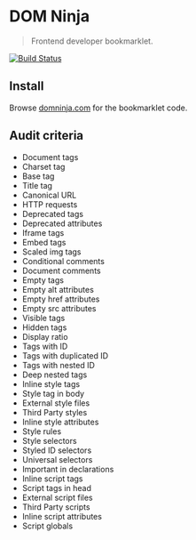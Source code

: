 DOM Ninja
=========

> Frontend developer bookmarklet.

[![Build Status](https://travis-ci.org/redaxmedia/domninja.png?branch=master)](https://travis-ci.org/redaxmedia/domninja)


Install
-------

Browse [domninja.com](http://domninja.com) for the bookmarklet code.


Audit criteria
--------------

* Document tags
* Charset tag
* Base tag
* Title tag
* Canonical URL
* HTTP requests
* Deprecated tags
* Deprecated attributes
* Iframe tags
* Embed tags
* Scaled img tags
* Conditional comments
* Document comments
* Empty tags
* Empty alt attributes
* Empty href attributes
* Empty src attributes
* Visible tags
* Hidden tags
* Display ratio
* Tags with ID
* Tags with duplicated ID
* Tags with nested ID
* Deep nested tags
* Inline style tags
* Style tag in body
* External style files
* Third Party styles
* Inline style attributes
* Style rules
* Style selectors
* Styled ID selectors
* Universal selectors
* Important in declarations
* Inline script tags
* Script tags in head
* External script files
* Third Party scripts
* Inline script attributes
* Script globals